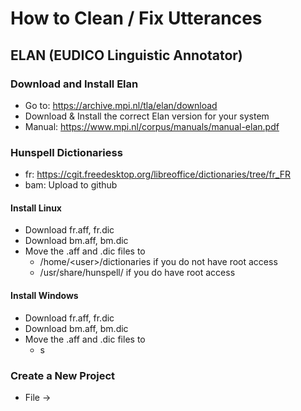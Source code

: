 # How to Clean / Fix Utterances

## ELAN (EUDICO Linguistic Annotator)
### Download and Install Elan
- Go to: https://archive.mpi.nl/tla/elan/download
- Download & Install the correct Elan version for your system 
- Manual: https://www.mpi.nl/corpus/manuals/manual-elan.pdf

### Hunspell Dictionariess
- fr: https://cgit.freedesktop.org/libreoffice/dictionaries/tree/fr_FR
- bam: Upload to github

#### Install Linux
- Download fr.aff, fr.dic
- Download bm.aff, bm.dic
- Move the .aff and .dic files to 
    - /home/\<user\>/dictionaries if you do not have root access
    - /usr/share/hunspell/ if you do have root access

#### Install Windows
- Download fr.aff, fr.dic
- Download bm.aff, bm.dic
- Move the .aff and .dic files to 
    - s

### Create a New Project
- File -> 